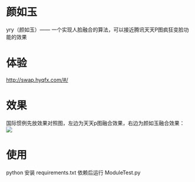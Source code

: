 # 颜如玉
yry（颜如玉）—— 一个实现人脸融合的算法，可以接近腾讯天天P图疯狂变脸功能的效果

# 体验
http://swap.hyqfx.com/#/

# 效果
国际惯例先放效果对照图，左边为天天p图融合效果，右边为颜如玉融合效果：
![](http://curzbin.oss-cn-shenzhen.aliyuncs.com/compare.jpg)

# 使用
python 安装 requirements.txt 依赖后运行 ModuleTest.py

